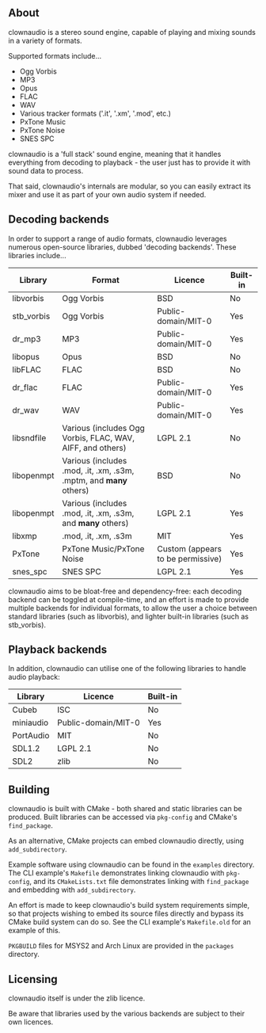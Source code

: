 ## About

clownaudio is a stereo sound engine, capable of playing and mixing sounds in a
variety of formats.

Supported formats include...
* Ogg Vorbis
* MP3
* Opus
* FLAC
* WAV
* Various tracker formats ('.it', '.xm', '.mod', etc.)
* PxTone Music
* PxTone Noise
* SNES SPC

clownaudio is a 'full stack' sound engine, meaning that it handles everything
from decoding to playback - the user just has to provide it with sound data to
process.

That said, clownaudio's internals are modular, so you can easily extract
its mixer and use it as part of your own audio system if needed.


## Decoding backends

In order to support a range of audio formats, clownaudio leverages numerous
open-source libraries, dubbed 'decoding backends'. These libraries include...

| Library     | Format                                                              | Licence                           | Built-in |
|-------------|---------------------------------------------------------------------|-----------------------------------|----------|
| libvorbis   | Ogg Vorbis                                                          | BSD                               | No       |
| stb_vorbis  | Ogg Vorbis                                                          | Public-domain/MIT-0               | Yes      |
| dr_mp3      | MP3                                                                 | Public-domain/MIT-0               | Yes      |
| libopus     | Opus                                                                | BSD                               | No       |
| libFLAC     | FLAC                                                                | BSD                               | No       |
| dr_flac     | FLAC                                                                | Public-domain/MIT-0               | Yes      |
| dr_wav      | WAV                                                                 | Public-domain/MIT-0               | Yes      |
| libsndfile  | Various (includes Ogg Vorbis, FLAC, WAV, AIFF, and others)          | LGPL 2.1                          | No       |
| libopenmpt  | Various (includes .mod, .it, .xm, .s3m, .mptm, and **many** others) | BSD                               | No       |
| libopenmpt  | Various (includes .mod, .it, .xm, .s3m, and **many** others)        | LGPL 2.1                          | Yes      |
| libxmp      | .mod, .it, .xm, .s3m                                                | MIT                               | Yes      |
| PxTone      | PxTone Music/PxTone Noise                                           | Custom (appears to be permissive) | Yes      |
| snes_spc    | SNES SPC                                                            | LGPL 2.1                          | Yes      |

clownaudio aims to be bloat-free and dependency-free: each decoding backend can
be toggled at compile-time, and an effort is made to provide multiple backends
for individual formats, to allow the user a choice between standard libraries
(such as libvorbis), and lighter built-in libraries (such as stb_vorbis).


## Playback backends

In addition, clownaudio can utilise one of the following libraries to handle
audio playback:

| Library   | Licence             | Built-in |
|-----------|---------------------|----------|
| Cubeb     | ISC                 | No       |
| miniaudio | Public-domain/MIT-0 | Yes      |
| PortAudio | MIT                 | No       |
| SDL1.2    | LGPL 2.1            | No       |
| SDL2      | zlib                | No       |


## Building

clownaudio is built with CMake - both shared and static libraries can be
produced. Built libraries can be accessed via `pkg-config` and CMake's
`find_package`.

As an alternative, CMake projects can embed clownaudio directly, using
`add_subdirectory`.

Example software using clownaudio can be found in the `examples` directory.
The CLI example's `Makefile` demonstrates linking clownaudio with `pkg-config`,
and its `CMakeLists.txt` file demonstrates linking with `find_package` and
embedding with `add_subdirectory`.

An effort is made to keep clownaudio's build system requirements simple, so that
projects wishing to embed its source files directly and bypass its CMake build
system can do so. See the CLI example's `Makefile.old` for an example of this.

`PKGBUILD` files for MSYS2 and Arch Linux are provided in the `packages`
directory.


## Licensing

clownaudio itself is under the zlib licence.

Be aware that libraries used by the various backends are subject to
their own licences.
